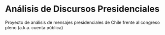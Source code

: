 # Análisis de Discursos Presidenciales
Proyecto de análisis de mensajes presidenciales de Chile frente al congreso pleno (a.k.a. cuenta pública)
